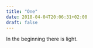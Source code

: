 ```yaml
---
title: "One"
date: 2018-04-04T20:06:31+02:00
draft: false
---
```


In the beginning there is light.
